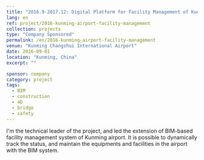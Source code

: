 ```yaml
---
title: "2016.9-2017.12: Digital Platform for Facility Management of Kunming Airport"
lang: en
ref: project/2016-kunming-airport-facility-management
collection: projects
type: "Company Sponsored"
permalink: /en/2016-kunming-airport-facility-management
venue: "Kunming Changshui International Airport"
date: 2016-09-01
location: "Kunming, China"
excerpt: ""

sponsor: company
category: project
tags: 
  - BIM
  - construction
  - 4D
  - bridge
  - safety
---
```


I'm the technical leader of the project, and led the extension of BIM-based facility management system of Kunming airport. It is possible to dynamically track the status, and maintain the equipments and facilities in the airport with the BIM system.